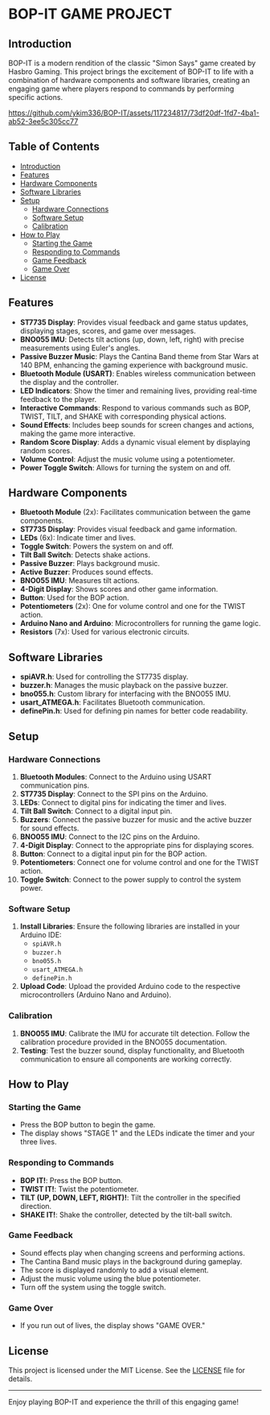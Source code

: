 # BOP-IT GAME PROJECT

## Introduction

BOP-IT is a modern rendition of the classic "Simon Says" game created by Hasbro Gaming. This project brings the excitement of BOP-IT to life with a combination of hardware components and software libraries, creating an engaging game where players respond to commands by performing specific actions.

https://github.com/ykim336/BOP-IT/assets/117234817/73df20df-1fd7-4ba1-ab52-3ee5c305cc77 

## Table of Contents

- [Introduction](#introduction)
- [Features](#features)
- [Hardware Components](#hardware-components)
- [Software Libraries](#software-libraries)
- [Setup](#setup)
  - [Hardware Connections](#hardware-connections)
  - [Software Setup](#software-setup)
  - [Calibration](#calibration)
- [How to Play](#how-to-play)
  - [Starting the Game](#starting-the-game)
  - [Responding to Commands](#responding-to-commands)
  - [Game Feedback](#game-feedback)
  - [Game Over](#game-over)
- [License](#license)

## Features

- **ST7735 Display**: Provides visual feedback and game status updates, displaying stages, scores, and game over messages.
- **BNO055 IMU**: Detects tilt actions (up, down, left, right) with precise measurements using Euler's angles.
- **Passive Buzzer Music**: Plays the Cantina Band theme from Star Wars at 140 BPM, enhancing the gaming experience with background music.
- **Bluetooth Module (USART)**: Enables wireless communication between the display and the controller.
- **LED Indicators**: Show the timer and remaining lives, providing real-time feedback to the player.
- **Interactive Commands**: Respond to various commands such as BOP, TWIST, TILT, and SHAKE with corresponding physical actions.
- **Sound Effects**: Includes beep sounds for screen changes and actions, making the game more interactive.
- **Random Score Display**: Adds a dynamic visual element by displaying random scores.
- **Volume Control**: Adjust the music volume using a potentiometer.
- **Power Toggle Switch**: Allows for turning the system on and off.

## Hardware Components

- **Bluetooth Module** (2x): Facilitates communication between the game components.
- **ST7735 Display**: Provides visual feedback and game information.
- **LEDs** (6x): Indicate timer and lives.
- **Toggle Switch**: Powers the system on and off.
- **Tilt Ball Switch**: Detects shake actions.
- **Passive Buzzer**: Plays background music.
- **Active Buzzer**: Produces sound effects.
- **BNO055 IMU**: Measures tilt actions.
- **4-Digit Display**: Shows scores and other game information.
- **Button**: Used for the BOP action.
- **Potentiometers** (2x): One for volume control and one for the TWIST action.
- **Arduino Nano and Arduino**: Microcontrollers for running the game logic.
- **Resistors** (7x): Used for various electronic circuits.

## Software Libraries

- **spiAVR.h**: Used for controlling the ST7735 display.
- **buzzer.h**: Manages the music playback on the passive buzzer.
- **bno055.h**: Custom library for interfacing with the BNO055 IMU.
- **usart_ATMEGA.h**: Facilitates Bluetooth communication.
- **definePin.h**: Used for defining pin names for better code readability.

## Setup

### Hardware Connections

1. **Bluetooth Modules**: Connect to the Arduino using USART communication pins.
2. **ST7735 Display**: Connect to the SPI pins on the Arduino.
3. **LEDs**: Connect to digital pins for indicating the timer and lives.
4. **Tilt Ball Switch**: Connect to a digital input pin.
5. **Buzzers**: Connect the passive buzzer for music and the active buzzer for sound effects.
6. **BNO055 IMU**: Connect to the I2C pins on the Arduino.
7. **4-Digit Display**: Connect to the appropriate pins for displaying scores.
8. **Button**: Connect to a digital input pin for the BOP action.
9. **Potentiometers**: Connect one for volume control and one for the TWIST action.
10. **Toggle Switch**: Connect to the power supply to control the system power.

### Software Setup

1. **Install Libraries**: Ensure the following libraries are installed in your Arduino IDE:
    - `spiAVR.h`
    - `buzzer.h`
    - `bno055.h`
    - `usart_ATMEGA.h`
    - `definePin.h`
2. **Upload Code**: Upload the provided Arduino code to the respective microcontrollers (Arduino Nano and Arduino).

### Calibration

1. **BNO055 IMU**: Calibrate the IMU for accurate tilt detection. Follow the calibration procedure provided in the BNO055 documentation.
2. **Testing**: Test the buzzer sound, display functionality, and Bluetooth communication to ensure all components are working correctly.

## How to Play

### Starting the Game

- Press the BOP button to begin the game.
- The display shows "STAGE 1" and the LEDs indicate the timer and your three lives.

### Responding to Commands

- **BOP IT!**: Press the BOP button.
- **TWIST IT!**: Twist the potentiometer.
- **TILT (UP, DOWN, LEFT, RIGHT)!**: Tilt the controller in the specified direction.
- **SHAKE IT!**: Shake the controller, detected by the tilt-ball switch.

### Game Feedback

- Sound effects play when changing screens and performing actions.
- The Cantina Band music plays in the background during gameplay.
- The score is displayed randomly to add a visual element.
- Adjust the music volume using the blue potentiometer.
- Turn off the system using the toggle switch.

### Game Over

- If you run out of lives, the display shows "GAME OVER."

## License

This project is licensed under the MIT License. See the [LICENSE](LICENSE) file for details.

---

Enjoy playing BOP-IT and experience the thrill of this engaging game!
